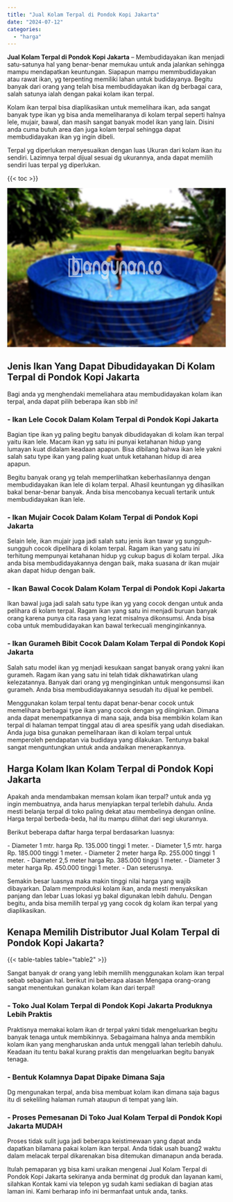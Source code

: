 ```yaml
---
title: "Jual Kolam Terpal di Pondok Kopi Jakarta"
date: "2024-07-12"
categories: 
  - "harga"
---
```


**Jual Kolam Terpal di Pondok Kopi Jakarta** – Membudidayakan ikan menjadi satu-satunya hal yang benar-benar memukau untuk anda jalankan sehingga mampu mendapatkan keuntungan. Siapapun mampu memmbudidayakan atau rawat ikan, yg terpenting memiliki lahan untuk budidayanya. Begitu banyak dari orang yang telah bisa membudidayakan ikan dg berbagai cara, salah satunya ialah dengan pakai kolam ikan terpal.

Kolam ikan terpal bisa diaplikasikan untuk memelihara ikan, ada sangat banyak type ikan yg bisa anda memeliharanya di kolam terpal seperti halnya lele, mujair, bawal, dan masih sangat banyak model ikan yang lain. Disini anda cuma butuh area dan juga kolam terpal sehingga dapat membudidayakan ikan yg ingin dibeli.

Terpal yg diperlukan menyesuaikan dengan luas Ukuran dari kolam ikan itu sendiri. Lazimnya terpal dijual sesuai dg ukurannya, anda dapat memilih sendiri luas terpal yg diperlukan.

{{< toc >}}

![Jual Kolam Terpal di Pondok Kopi Jakarta](/images/jual-kolam-terpal-40.png)

## Jenis Ikan Yang Dapat Dibudidayakan Di Kolam Terpal di Pondok Kopi Jakarta

Bagi anda yg menghendaki memeliahara atau membudidayakan kolam ikan terpal, anda dapat pilih beberapa ikan sbb ini!

### \- Ikan Lele Cocok Dalam Kolam Terpal di Pondok Kopi Jakarta

Bagian tipe ikan yg paling begitu banyak dibudidayakan di kolam ikan terpal yaitu ikan lele. Macam ikan yg satu ini punyai ketahanan hidup yang lumayan kuat didalam keadaan apapun. Bisa dibilang bahwa ikan lele yakni salah satu type ikan yang paling kuat untuk ketahanan hidup di area apapun.

Begitu banyak orang yg telah memperlihatkan keberhasilannya dengan membudidayakan ikan lele di kolam terpal. Alhasil keuntungan yg dihasilkan bakal benar-benar banyak. Anda bisa mencobanya kecuali tertarik untuk membudidayakan ikan lele.

### \- Ikan Mujair Cocok Dalam Kolam Terpal di Pondok Kopi Jakarta

Selain lele, ikan mujair juga jadi salah satu jenis ikan tawar yg sungguh-sungguh cocok dipelihara di kolam terpal. Ragam ikan yang satu ini terhitung mempunyai ketahanan hidup yg cukup bagus di kolam terpal. Jika anda bisa membudidayakannya dengan baik, maka suasana dr ikan mujair akan dapat hidup dengan baik.

### \- Ikan Bawal Cocok Dalam Kolam Terpal di Pondok Kopi Jakarta

Ikan bawal juga jadi salah satu type ikan yg yang cocok dengan untuk anda pelihara di kolam terpal. Ragam ikan yang satu ini menjadi buruan banyak orang karena punya cita rasa yang lezat misalnya dikonsumsi. Anda bisa coba untuk membudidayakan kan bawal terkecuali menginginkannya.

### \- Ikan Gurameh Bibit Cocok Dalam Kolam Terpal di Pondok Kopi Jakarta

Salah satu model ikan yg menjadi kesukaan sangat banyak orang yakni ikan gurameh. Ragam ikan yang satu ini telah tidak dikhawatirkan ulang kelezatannya. Banyak dari orang yg menginginkan untuk mengonsumsi ikan gurameh. Anda bisa membudidayakannya sesudah itu dijual ke pembeli.

Menggunakan kolam terpal tentu dapat benar-benar cocok untuk memelihara berbagai type ikan yang cocok dengan yg diinginkan. Dimana anda dapat menempatkannya di mana saja, anda bisa membikin kolam ikan terpal di halaman tempat tinggal atau di area spesifik yang udah disediakan. Anda juga bisa gunakan pemeliharaan ikan di kolam terpal untuk memperoleh pendapatan via budidaya yang dilakukan. Tentunya bakal sangat menguntungkan untuk anda andaikan menerapkannya.

## Harga Kolam Ikan Kolam Terpal di Pondok Kopi Jakarta

Apakah anda mendambakan memsan kolam ikan terpal? untuk anda yg ingin membuatnya, anda harus menyiapkan terpal terlebih dahulu. Anda mesti belanja terpal di toko paling dekat atau membelinya dengan online. Harga terpal berbeda-beda, hal itu mampu dilihat dari segi ukurannya.

Berikut beberapa daftar harga terpal berdasarkan luasnya:

\- Diameter 1 mtr. harga Rp. 135.000 tinggi 1 meter. - Diameter 1,5 mtr. harga Rp. 185.000 tinggi 1 meter. - Diameter 2 meter harga Rp. 255.000 tinggi 1 meter. - Diameter 2,5 meter harga Rp. 385.000 tinggi 1 meter. - Diameter 3 meter harga Rp. 450.000 tinggi 1 meter. - Dan seterusnya.

Semakin besar luasnya maka makin tinggi nilai harga yang wajib dibayarkan. Dalam memproduksi kolam ikan, anda mesti menyaksikan panjang dan lebar Luas lokasi yg bakal digunakan lebih dahulu. Dengan begitu, anda bisa memilih terpal yg yang cocok dg kolam ikan terpal yang diaplikasikan.

## Kenapa Memilih Distributor Jual Kolam Terpal di Pondok Kopi Jakarta?

{{< table-tables table="table2" >}}

Sangat banyak dr orang yang lebih memilih menggunakan kolam ikan terpal sebab sebagian hal. berikut ini beberapa alasan Mengapa orang-orang sangat menentukan gunakan kolam ikan dari terpal!

### \- Toko Jual Kolam Terpal di Pondok Kopi Jakarta Produknya Lebih Praktis

Praktisnya memakai kolam ikan dr terpal yakni tidak mengeluarkan begitu banyak tenaga untuk membikinnya. Sebagaimana halnya anda membikin kolam ikan yang mengharuskan anda untuk menggali lahan terlebih dahulu. Keadaan itu tentu bakal kurang praktis dan mengeluarkan begitu banyak tenaga.

### \- Bentuk Kolamnya Dapat Dipake Dimana Saja

Dg mengunakan terpal, anda bisa membuat kolam ikan dimana saja bagus itu di sekeliling halaman rumah ataupun di tempat yang lain.

### \- Proses Pemesanan Di Toko Jual Kolam Terpal di Pondok Kopi Jakarta MUDAH

Proses tidak sulit juga jadi beberapa keistimewaan yang dapat anda dapatkan bilamana pakai kolam ikan terpal. Anda tidak usah buang2 waktu dalam melacak terpal dikarenakan bisa ditemukan dimanapun anda berada.

Itulah pemaparan yg bisa kami uraikan mengenai Jual Kolam Terpal di Pondok Kopi Jakarta sekiranya anda berminat dg produk dan layanan kami, silahkan Kontak kami via telepon yg sudah kami sediakan di bagian atas laman ini. Kami berharap info ini bermanfaat untuk anda, tanks.
